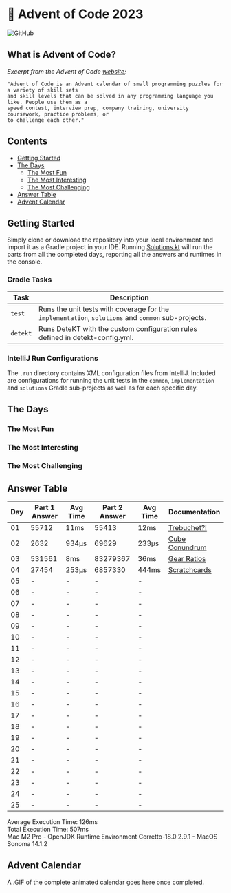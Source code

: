 # :christmas_tree: Advent of Code 2023

![GitHub](https://img.shields.io/badge/stars-08%2F50-yellow)

## What is Advent of Code?

_Excerpt from the Advent of Code [website](https://adventofcode.com/2020/about);_

    "Advent of Code is an Advent calendar of small programming puzzles for a variety of skill sets
    and skill levels that can be solved in any programming language you like. People use them as a
    speed contest, interview prep, company training, university coursework, practice problems, or
    to challenge each other."

## Contents
* [Getting Started](#getting-started)
* [The Days](#the-days)
    * [The Most Fun](#the-most-fun)
    * [The Most Interesting](#the-most-interesting)
    * [The Most Challenging](#the-most-challenging)
* [Answer Table](#answer-table)
* [Advent Calendar](#advent-calendar)

## Getting Started
Simply clone or download the repository into your local environment and import it as a Gradle project in your IDE.
Running [Solutions.kt](https://git.io/JII6v) will run the parts from all the completed days, reporting all the
answers and runtimes in the console.

### Gradle Tasks
| Task      | Description                                                                                        |
|-----------|----------------------------------------------------------------------------------------------------|
| `test`    | Runs the unit tests with coverage for the `implementation`, `solutions` and `common` sub-projects. |
| `detekt`  | Runs DeteKT with the custom configuration rules defined in detekt-config.yml.                      |

### IntelliJ Run Configurations
The `.run` directory contains XML configuration files from IntelliJ. Included are configurations for running the unit
tests in the `common`, `implementation` and `solutions` Gradle sub-projects as well as for each specific day.

## The Days

### The Most Fun
### The Most Interesting
### The Most Challenging

## Answer Table

| Day | Part 1 Answer | Avg Time | Part 2 Answer | Avg Time | Documentation                   |
|-----|---------------|----------|---------------|----------|---------------------------------|
| 01  | 55712         | 11ms     | 55413         | 12ms     | [Trebuchet?!](docs/DAY01.MD)    |
| 02  | 2632          | 934μs    | 69629         | 233μs    | [Cube Conundrum](docs/DAY02.MD) |
| 03  | 531561        | 8ms      | 83279367      | 36ms     | [Gear Ratios](docs/DAY03.MD)    |
| 04  | 27454         | 253μs    | 6857330       | 444ms    | [Scratchcards](docs/DAY04.MD)   |
| 05  | -             | -        | -             | -        | [](docs/DAY05.MD)               |
| 06  | -             | -        | -             | -        | [](docs/DAY06.MD)               |
| 07  | -             | -        | -             | -        | [](docs/DAY07.MD)               |
| 08  | -             | -        | -             | -        | [](docs/DAY08.MD)               |
| 09  | -             | -        | -             | -        | [](docs/DAY09.MD)               |
| 10  | -             | -        | -             | -        | [](docs/DAY10.MD)               |
| 11  | -             | -        | -             | -        | [](docs/DAY11.MD)               |
| 12  | -             | -        | -             | -        | [](docs/DAY12.MD)               |
| 13  | -             | -        | -             | -        | [](docs/DAY13.MD)               |
| 14  | -             | -        | -             | -        | [](docs/DAY14.MD)               |
| 15  | -             | -        | -             | -        | [](docs/DAY15.MD)               |
| 16  | -             | -        | -             | -        | [](docs/DAY16.MD)               |
| 17  | -             | -        | -             | -        | [](docs/DAY17.MD)               |
| 18  | -             | -        | -             | -        | [](docs/DAY18.MD)               |
| 19  | -             | -        | -             | -        | [](docs/DAY19.MD)               |
| 20  | -             | -        | -             | -        | [](docs/DAY20.MD)               |
| 21  | -             | -        | -             | -        | [](docs/DAY21.MD)               |
| 22  | -             | -        | -             | -        | [](docs/DAY22.MD)               |
| 23  | -             | -        | -             | -        | [](docs/DAY23.MD)               |
| 24  | -             | -        | -             | -        | [](docs/DAY24.MD)               |
| 25  | -             | -        | -             | -        | [](docs/DAY25.MD)               |

Average Execution Time: 126ms \
Total Execution Time: 507ms \
Mac M2 Pro - OpenJDK Runtime Environment Corretto-18.0.2.9.1 - MacOS Sonoma 14.1.2

## Advent Calendar
A .GIF of the complete animated calendar goes here once completed.